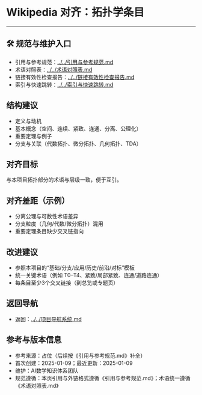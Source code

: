 # Wikipedia 对齐：拓扑学条目

---

## 🛠️ 规范与维护入口

- 引用与参考规范：[../../引用与参考规范.md](../../引用与参考规范.md)
- 术语对照表：[../../术语对照表.md](../../术语对照表.md)
- 链接有效性检查报告：[../../链接有效性检查报告.md](../../链接有效性检查报告.md)
- 索引与快速跳转：[../../索引与快速跳转.md](../../索引与快速跳转.md)

## 结构建议

- 定义与动机
- 基本概念（空间、连续、紧致、连通、分离、公理化）
- 重要定理与例子
- 分支与关联（代数拓扑、微分拓扑、几何拓扑、TDA）

## 对齐目标

与本项目拓扑部分的术语与层级一致，便于互引。

## 对齐差距（示例）

- 分离公理与可数性术语差异
- 分支粒度（几何/代数/微分拓扑）混用
- 重要定理条目缺少交叉链指向

## 改进建议

- 参照本项目的“基础/分支/应用/历史/前沿/对标”模板
- 统一关键术语（例如 T0–T4、紧致/局部紧致、连通/道路连通）
- 每条目至少3个交叉链接（到总览或专题页）

## 返回导航

- 返回：[../../项目导航系统.md](../../项目导航系统.md)

## 参考与版本信息

- 参考来源：占位（后续按《引用与参考规范.md》补全）
- 首次创建：2025-01-09；最近更新：2025-01-09
- 维护：AI数学知识体系团队
- 规范遵循：本页引用与外链格式遵循《引用与参考规范.md》；术语统一遵循《术语对照表.md》
